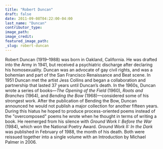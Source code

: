 ```yaml
---
title: "Robert Duncan"
draft: false
date: 2011-09-08T04:22:00-04:00
last_name: "Duncan"
contributor_type:
image_path:
image_credit:
featured_image_path:
_slug: robert-duncan
---
```


Robert Duncan (1919–1988) was born in Oakland, California. He was drafted into the Army in 1941, but received a psychiatric discharge after declaring his homosexuality. Duncan was an advocate of gay civil rights, and was a bohemian and part of the San Francisco Renaissance and Beat scene. In 1951 Duncan met the artist Jess Collins and began a collaboration and partnership that lasted 37 years until Duncan’s death. In the 1960s, Duncan wrote a series of books––_The Opening of the Field_ (1960), _Roots and Branches_ (1964), and _Bending the Bow_ (1968)––considered some of his strongest work. After the publication of Bending the Bow, Duncan announced he would not publish a major collection for another fifteen years. During this hiatus he hoped to produce process-oriented poems instead of the "overcomposed" poems he wrote when he thought in terms of writing a book. He reemerged from his silence with _Ground Work I: Before the War_ (1984), which won the National Poetry Award. _Ground Work II: In the Dark_ was published in February of 1988, the month of his death. Both were reissued together into a single volume with an Introduction by Michael Palmer in 2006.

